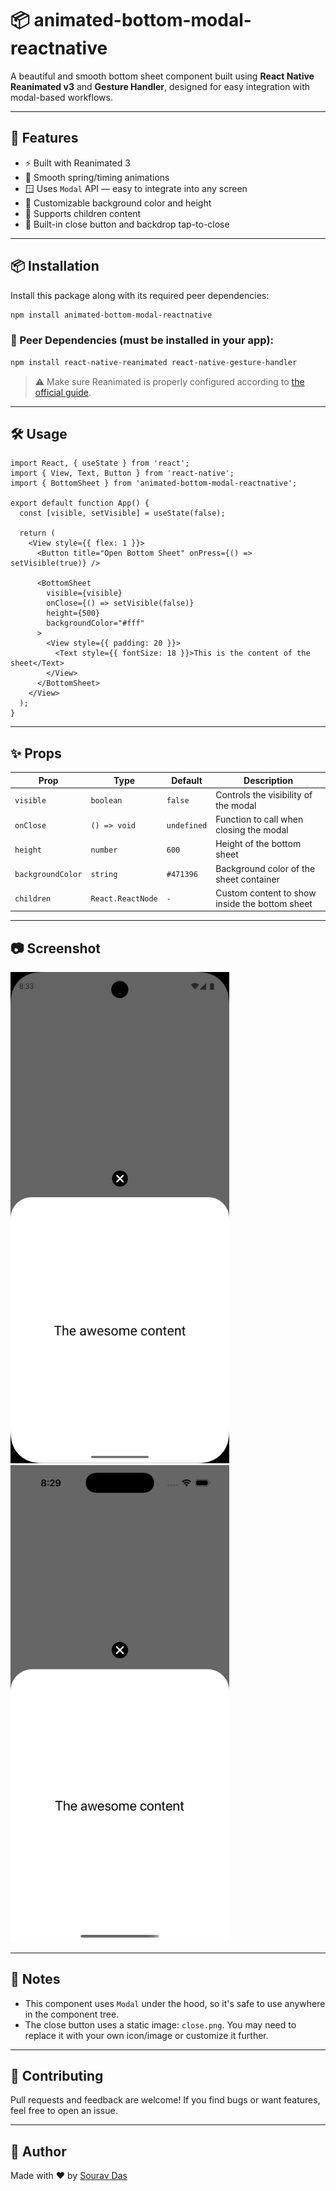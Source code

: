 
# 📦 animated-bottom-modal-reactnative


A beautiful and smooth bottom sheet component built using **React Native Reanimated v3** and **Gesture Handler**, designed for easy integration with modal-based workflows.

---

## 🚀 Features

- ⚡ Built with Reanimated 3
- 🧲 Smooth spring/timing animations
- 🪟 Uses `Modal` API — easy to integrate into any screen
- 🎨 Customizable background color and height
- 🧩 Supports children content
- 🧱 Built-in close button and backdrop tap-to-close

---

## 📦 Installation

Install this package along with its required peer dependencies:

```bash
npm install animated-bottom-modal-reactnative
````

### 🔗 Peer Dependencies (must be installed in your app):

```bash
npm install react-native-reanimated react-native-gesture-handler
```

> ⚠️ Make sure Reanimated is properly configured according to [the official guide](https://docs.swmansion.com/react-native-reanimated/docs/fundamentals/getting-started).

---

## 🛠️ Usage

```tsx
import React, { useState } from 'react';
import { View, Text, Button } from 'react-native';
import { BottomSheet } from 'animated-bottom-modal-reactnative';

export default function App() {
  const [visible, setVisible] = useState(false);

  return (
    <View style={{ flex: 1 }}>
      <Button title="Open Bottom Sheet" onPress={() => setVisible(true)} />

      <BottomSheet
        visible={visible}
        onClose={() => setVisible(false)}
        height={500}
        backgroundColor="#fff"
      >
        <View style={{ padding: 20 }}>
          <Text style={{ fontSize: 18 }}>This is the content of the sheet</Text>
        </View>
      </BottomSheet>
    </View>
  );
}
```

---

## ✨ Props

| Prop              | Type              | Default     | Description                                    |
| ----------------- | ----------------- | ----------- | ---------------------------------------------- |
| `visible`         | `boolean`         | `false`     | Controls the visibility of the modal           |
| `onClose`         | `() => void`      | `undefined` | Function to call when closing the modal        |
| `height`          | `number`          | `600`       | Height of the bottom sheet                     |
| `backgroundColor` | `string`          | `#471396`   | Background color of the sheet container        |
| `children`        | `React.ReactNode` | `-`         | Custom content to show inside the bottom sheet |

---

## 📷 Screenshot

<img src="https://raw.githubusercontent.com/freakflames29/react-native-animated-bottom-modal/refs/heads/main/android.png" alt="Android" width="350">
<img src="https://raw.githubusercontent.com/freakflames29/react-native-animated-bottom-modal/refs/heads/main/ios.png" alt="Android" width="350">


---

## 📌 Notes

* This component uses `Modal` under the hood, so it's safe to use anywhere in the component tree.
* The close button uses a static image: `close.png`. You may need to replace it with your own icon/image or customize it further.

---


## 🤝 Contributing

Pull requests and feedback are welcome! If you find bugs or want features, feel free to open an issue.

---

## 👤 Author

Made with ❤️ by [Sourav Das](https://github.com/freakflames29)
